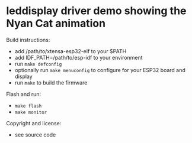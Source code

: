 # leddisplay driver demo showing the Nyan Cat animation

Build instructions:

- add /path/to/xtensa-esp32-elf to your $PATH
- add IDF_PATH=/path/to/esp-idf to your environment
- run `make defconfig`
- optionally run `make menuconfig` to configure for your ESP32 board and display
- run `make` to build the firmware

Flash and run:

- `make flash`
- `make monitor`

Copyright and license:

- see source code

